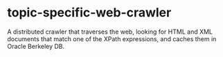 topic-specific-web-crawler
==========================

A distributed crawler that traverses the web, looking for HTML and XML documents that match one of the XPath expressions, and caches them in Oracle Berkeley DB.
